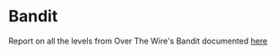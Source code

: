 # Bandit 
Report on all the levels from Over The Wire's Bandit documented [here](https://axyut.notion.site/Bandit-3bffccb4fafb4ef2af4696036ba65efd?pvs=4)
